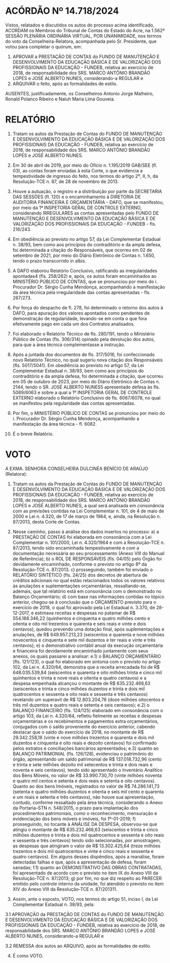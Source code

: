 # ACÓRDÃO Nº 14.718/2024

Vistos, relatados e discutidos os autos do processo acima identificado, ACORDAM os Membros do Tribunal de Contas do Estado do Acre, na 1.562ª SESSÃO PLENÁRIA ORDINÁRIA VIRTUAL, POR UNANIMIDADE, nos termos do voto da Conselheira-Relatora, acompanhada pelo Sr. Presidente, que votou para completar o quórum, em:

1. APROVAR a PRESTAÇÃO DE CONTAS do FUNDO DE MANUTENÇÃO E DESENVOLVIMENTO DA EDUCAÇÃO BÁSICA E DE VALORIZAÇÃO DOS PROFISSIONAIS DA EDUCAÇÃO - FUNDEB, relativa ao exercício de 2018, de responsabilidade dos SRS. MARCO ANTÔNIO BRANDÃO LOPES e JOSÉ ALBERTO NUNES, considerando-a REGULAR e
2. ARQUIVAR o feito, após as formalidades de estilo.

AUSENTES, justificadamente, os Conselheiros Antonio Jorge Malheiro, Ronald Polanco Ribeiro e Naluh Maria Lima Gouveia.

# RELATÓRIO

1. Tratam os autos da Prestação de Contas do FUNDO DE MANUTENÇÃO E DESENVOLVIMENTO DA EDUCAÇÃO BÁSICA E DE VALORIZAÇÃO DOS PROFISSIONAIS DA EDUCAÇÃO - FUNDEB, relativa ao exercício de 2018, de responsabilidade dos SRS. MARCO ANTÔNIO BRANDÃO LOPES e JOSÉ ALBERTO NUNES.

2. Em 30 de abril de 2019, por meio do Ofício n. 1.195/2019 GAB/SEE (fl. 03), as contas foram enviadas à esta Corte, o que evidencia a tempestividade de ingresso do feito, nos termos do artigo 2º, II, h, da Resolução-TCE n. 87, de 28 de novembro de 2013.

3. Houve a autuação, o registro e a distribuição por parte da SECRETARIA DAS SESSÕES (fl. 120) e o encaminhamento à DIRETORIA DE AUDITORIA FINANCEIRA E ORÇAMENTÁRIA - DAFO, que se manifestou, por meio da 1ª INSPETORIA GERAL DE CONTROLE EXTERNO, considerando IRREGULARES as contas apresentadas pelo FUNDO DE MANUTENÇÃO E DESENVOLVIMENTO DA EDUCAÇÃO BÁSICA E DE VALORIZAÇÃO DOS PROFISSIONAIS DA EDUCAÇÃO - FUNDEB - fls. 216/243.

4. Em obediência ao previsto no artigo 57, da Lei Complementar Estadual n. 38/93, bem como aos princípios do contraditório e da ampla defesa, foi determinada a citação do Responsáveis, que ocorreu em 02 de setembro de 2021, por meio do Diário Eletrônico de Contas n. 1.650, tendo o prazo transcorrido in albis.

5. A DAFO elaborou Relatório Conclusivo, ratificando as irregularidades apontadas4 (fls. 258/262) e, após, os autos foram encaminhados ao MINISTÉRIO PÚBLICO DE CONTAS, que se pronunciou por meio do i. Procurador Dr. Sérgio Cunha Mendonça, acompanhando a manifestação da área técnica pela irregularidade das contas apresentadas - fls. 267/273.

6. Por força do despacho de fl. 278, foi determinado o retorno dos autos à DAFO, para apuração dos valores apontados como pendentes de demonstração de regularidade, levando-se em conta o que fora efetivamente pago em cada um dos Contratos analisados.

7. Foi elaborado o Relatório Técnico de fls. 280/191, tendo o Ministério Público de Contas (fls. 306/314) opinado pela devolução dos autos, para que a área técnica complementasse a instrução.
8. Após a juntada dos documentos de fls. 317/5016, foi confeccionado novo Relatório Técnico, no qual sugeriu nova citação dos Responsáveis (fls. 5017/5041). Em obediência ao previsto no artigo 57, da Lei Complementar Estadual n. 38/93, bem como aos princípios do contraditório e da ampla defesa, foi determinada a citação, que ocorreu em 05 de outubro de 2023, por meio do Diário Eletrônico de Contas n. 2144, tendo o SR. JOSÉ ALBERTO NUNES5 apresentado defesa às fls. 5069/6063 e sobre a qual a 1º INSPETORIA GERAL DE CONTROLE EXTERNO elaborado o Relatório Conclusivo de fls. 6067/6078, no qual se manifestou pela regularidade das contas apresentadas.
9. Por fim, o MINISTÉRIO PÚBLICO DE CONTAS se pronunciou por meio do i. Procurador Dr. Sérgio Cunha Mendonça, acompanhando a manifestação da área técnica - fl. 6082.
10. É o breve Relatório.

# VOTO

A EXMA. SENHORA CONSELHEIRA DULCINÉA BENÍCIO DE ARAÚJO (Relatora):

1. Tratam os autos da Prestação de Contas do FUNDO DE MANUTENÇÃO E DESENVOLVIMENTO DA EDUCAÇÃO BÁSICA E DE VALORIZAÇÃO DOS PROFISSIONAIS DA EDUCAÇÃO - FUNDEB, relativa ao exercício de 2018, de responsabilidade dos SRS. MARCO ANTÔNIO BRANDÃO LOPES e JOSÉ ALBERTO NUNES, a qual será analisada em consonância com as previsões contidas na Lei Complementar n. 101, de 4 de maio de 2000 e Lei n. 4.320, de 17 de março de 1964, e, ainda, na Resolução n. 87/2013, desta Corte de Contas.
2. Nesse caminho, passo à análise dos dados insertos no processo:
   a) a PRESTAÇÃO DE CONTAS foi elaborada em consonância com a Lei Complementar n. 101/2000, Lei n. 4.320/1964 e com a Resolução-TCE n. 87/2013, tendo sido encaminhada tempestivamente e com a documentação necessária ao seu processamento (Anexo VIII do Manual de Referência);
   b) o ROL DE RESPONSÁVEIS (fls. 04/05) pelo Órgão foi devidamente encaminhado, conforme o previsto no artigo 8º da Resolução-TCE n. 87/2013.
   c) prosseguindo, também foi enviado o RELATÓRIO SINTÉTICO (fls. 24/25) dos decretos de abertura de créditos adicionais no qual estão relacionados todos os valores relativos às anulações e suplementações orçamentárias, ressaltando-se, ademais, que tal relatório está em consonância com o demonstrado no Balanço Orçamentário;
   d) com base nas informações contidas no tópico anterior, chegou-se à conclusão que o ORÇAMENTO previsto para o exercício de 2018, o qual foi aprovado pela Lei Estadual n. 3.370, de 28-12-2017, e estimava receitas e despesas no patamar de R$ 554.188.346,22 (quinhentos e cinquenta e quatro milhões cento e oitenta e oito mil trezentos e quarenta e seis reais e vinte e dois centavos), quedou prevendo uma dotação final, após suplementações e anulações, de R$ 649.957.213,23 (seiscentos e quarenta e nove milhões novecentos e cinquenta e sete mil duzentos e ter reais e vinte e três centavos);
   e) o demonstrativo contábil anual da execução orçamentária e financeira foi devidamente encaminhado juntamente com seus anexos, os quais passarei a analisar:
   e.1) o BALANÇO ORÇAMENTÁRIO (fls. 121/123), o qual foi elaborado em sintonia com o previsto no artigo 102, da Lei n. 4.320/64, demonstra que a receita arrecadada foi de R$ 648.035.539,84 (seiscentos e quarenta e oito milhões trinta e cinco mil quinhentos e trinta e nove reais e oitenta e quatro centavos) e a despesa empenhada alcançou o montante de R$ 635.232.468,63 (seiscentos e trinta e cinco milhões duzentos e trinta e dois mil quatrocentos e sessenta e oito reais e sessenta e três centavos) revelando um superavit de R$ 12.803.204,76 (doze milhões oitocentos e três mil duzentos e quatro reais e setenta e seis centavos);
   e.2) o BALANÇO FINANCEIRO (fls. 124/125) elaborado em consonância com o artigo 103, da Lei n. 4.320/64, refletiu fielmente as receitas e despesas orçamentárias e os recebimentos e pagamentos extra orçamentários, conjugados com o saldo proveniente do exercício anterior, cabendo destacar que o saldo do exercício de 2018, no montante de R$ 29.342.258,18 (vinte e nove milhões trezentos e quarenta e dois mil duzentos e cinquenta e oito reais e dezoito centavos) foi confirmado pelos extratos e conciliações bancários apresentados;
   e.3) quanto ao BALANÇO PATRIMONIAL (fls. 126/128), evidenciou o patrimônio do órgão, apresentando um saldo patrimonial de R$ 137.018.732,96 (cento e trinta e sete milhões dezoito mil setecentos e trinta e dois reais e noventa e seis centavos), tendo sido apresentado o Inventário Analítico dos Bens Móveis, no valor de R$ 33.990.730,70 (vinte milhões noventa e quatro mil centos e setenta e dois reais e setenta e oito centavos). Quanto ao dos bens Imóveis, registrados no valor de R$ 74.286.141,73 (setenta e quatro milhões duzentos e oitenta e seis mil cento e quarenta e um reais e setenta e três centavos), não houve sua apresentação, contudo, conforme ressaltado pela área técnica, considerando o Anexo da Portaria–STN n. 548/2015, o prazo para implantação dos procedimentos patrimoniais, como o reconhecimento, mensuração e evidenciação dos bens móveis e imóveis, foi 1º-01-2019;
   f) prosseguindo, no tocante à ANÁLISE DA DESPESA, observou-se que atingiu o montante de R$ 635.232.468,63 (seiscentos e trinta e cinco milhões duzentos e trinta e dois mil quatrocentos e sessenta e oito reais e sessenta e três centavos) tendo sido selecionadas, por amostragem, as despesas que atingiram o valor de R$ 13.302.425,64 (treze milhões trezentos e dois mil quatrocentos e vinte e cinco reais e sessenta e quatro centavos). Em alguns desses dispêndios, após a reanálise, foram detectadas falhas e que, após a apresentação de defesa, foram sanadas;
   f.1) quanto ao DEMONSTRATIVO DAS OBRAS CONTRATADAS, foi apresentado de acordo com o previsto no item IX do Anexo VIII da Resolução-TCE n. 87/2013;
   g) por fim, no que diz respeito ao PARECER emitido pelo controle interno da unidade, foi atendido o previsto no item XIV do Anexo VIII da Resolução-TCE n. 87/201311.

3. Assim, ante o exposto, VOTO, nos termos do artigo 51, inciso I, da Lei Complementar Estadual n. 38/93, pela:

3.1 APROVAÇÃO da PRESTAÇÃO DE CONTAS do FUNDO DE MANUTENÇÃO E DESENVOLVIMENTO DA EDUCAÇÃO BÁSICA E DE VALORIZAÇÃO DOS PROFISSIONAIS DA EDUCAÇÃO - FUNDEB, relativa ao exercício de 2018, de responsabilidade dos SRS. MARCO ANTÔNIO BRANDÃO LOPES e JOSÉ ALBERTO NUNES, considerando-a REGULAR e

3.2 REMESSA dos autos ao ARQUIVO, após as formalidades de estilo.

4. É como VOTO.
